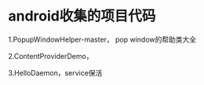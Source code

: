 # android收集的项目代码

1.PopupWindowHelper-master， pop window的帮助类大全

2.ContentProviderDemo，

3.HelloDaemon，service保活